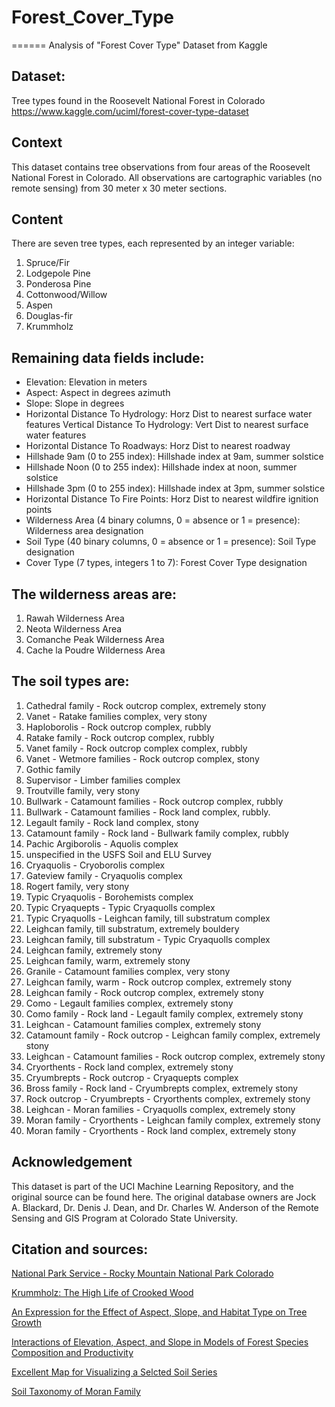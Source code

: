# Forest_Cover_Type
======
Analysis of "Forest Cover Type" Dataset from Kaggle

Dataset:
------
Tree types found in the Roosevelt National Forest in Colorado
https://www.kaggle.com/uciml/forest-cover-type-dataset

Context
-------
This dataset contains tree observations from four areas of the Roosevelt National Forest in Colorado. All observations are cartographic variables (no remote sensing) from 30 meter x 30 meter sections.

Content
-------
There are seven tree types, each represented by an integer variable:

1. Spruce/Fir 
2. Lodgepole Pine 
3. Ponderosa Pine 
4. Cottonwood/Willow 
5. Aspen 
6. Douglas-fir 
7. Krummholz

Remaining data fields include:
-----------------------------
- Elevation: Elevation in meters 
- Aspect: Aspect in degrees azimuth 
- Slope: Slope in degrees 
- Horizontal Distance To Hydrology: Horz Dist to nearest surface water features Vertical Distance To Hydrology: Vert Dist to nearest surface water features 
- Horizontal Distance To Roadways: Horz Dist to nearest roadway 
- Hillshade 9am (0 to 255 index): Hillshade index at 9am, summer solstice 
- Hillshade Noon (0 to 255 index): Hillshade index at noon, summer solstice 
- Hillshade 3pm (0 to 255 index): Hillshade index at 3pm, summer solstice 
- Horizontal Distance To Fire Points: Horz Dist to nearest wildfire ignition points 
- Wilderness Area (4 binary columns, 0 = absence or 1 = presence): Wilderness area designation 
- Soil Type (40 binary columns, 0 = absence or 1 = presence): Soil Type designation 
- Cover Type (7 types, integers 1 to 7): Forest Cover Type designation

The wilderness areas are:
------------------------
1. Rawah Wilderness Area 
2. Neota Wilderness Area 
3. Comanche Peak Wilderness Area 
4. Cache la Poudre Wilderness Area

The soil types are:
------------------

1. Cathedral family - Rock outcrop complex, extremely stony 
2. Vanet - Ratake families complex, very stony 
3. Haploborolis - Rock outcrop complex, rubbly 
4. Ratake family - Rock outcrop complex, rubbly 
5. Vanet family - Rock outcrop complex complex, rubbly 
6. Vanet - Wetmore families - Rock outcrop complex, stony 
7. Gothic family 
8. Supervisor - Limber families complex 
9. Troutville family, very stony 
10. Bullwark - Catamount families - Rock outcrop complex, rubbly 
11. Bullwark - Catamount families - Rock land complex, rubbly. 
12. Legault family - Rock land complex, stony 
13. Catamount family - Rock land - Bullwark family complex, rubbly 
14. Pachic Argiborolis - Aquolis complex 
15. unspecified in the USFS Soil and ELU Survey 
16. Cryaquolis - Cryoborolis complex 
17. Gateview family - Cryaquolis complex 
18. Rogert family, very stony 
19. Typic Cryaquolis - Borohemists complex 
20. Typic Cryaquepts - Typic Cryaquolls complex 
21. Typic Cryaquolls - Leighcan family, till substratum complex 
22. Leighcan family, till substratum, extremely bouldery 
23. Leighcan family, till substratum - Typic Cryaquolls complex 
24. Leighcan family, extremely stony 
25. Leighcan family, warm, extremely stony 
26. Granile - Catamount families complex, very stony 
27. Leighcan family, warm - Rock outcrop complex, extremely stony 
28. Leighcan family - Rock outcrop complex, extremely stony 
29. Como - Legault families complex, extremely stony 
30. Como family - Rock land - Legault family complex, extremely stony 
31. Leighcan - Catamount families complex, extremely stony 
32. Catamount family - Rock outcrop - Leighcan family complex, extremely stony 
33. Leighcan - Catamount families - Rock outcrop complex, extremely stony 
34. Cryorthents - Rock land complex, extremely stony 
35. Cryumbrepts - Rock outcrop - Cryaquepts complex 
36. Bross family - Rock land - Cryumbrepts complex, extremely stony 
37. Rock outcrop - Cryumbrepts - Cryorthents complex, extremely stony 
38. Leighcan - Moran families - Cryaquolls complex, extremely stony 
39. Moran family - Cryorthents - Leighcan family complex, extremely stony 
40. Moran family - Cryorthents - Rock land complex, extremely stony

Acknowledgement
--------------
This dataset is part of the UCI Machine Learning Repository, and the original source can be found here. The original database owners are Jock A. Blackard, Dr. Denis J. Dean, and Dr. Charles W. Anderson of the Remote Sensing and GIS Program at Colorado State University.


Citation and sources:
--------------------

[National Park Service - Rocky Mountain National Park Colorado](https://www.nps.gov/romo/learn/nature/conifers.htm)

[Krummholz: The High Life of Crooked Wood](http://northernwoodlands.org/outside_story/article/krummholz-wood)

[An Expression for the Effect of Aspect, Slope, and Habitat Type on Tree Growth](https://www.fs.fed.us/rm/pubs_journals/1976/rmrs_1976_stage_a001.pdf)

[Interactions of Elevation, Aspect, and Slope in Models of Forest Species Composition and Productivity](https://www.fs.fed.us/rm/pubs_other/rmrs_2007_stage_a002.pdf)

[Excellent Map for Visualizing a Selcted Soil Series](https://casoilresource.lawr.ucdavis.edu/see/)

[Soil Taxonomy of Moran Family](https://casoilresource.lawr.ucdavis.edu/soil_web/ssurgo.php?action=explain_component&mukey=766492&cokey=10720693)
